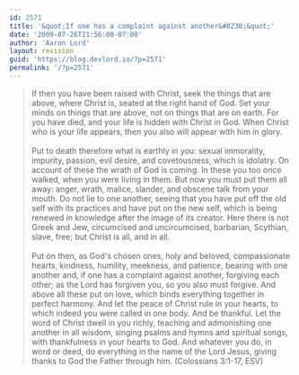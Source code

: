 ```yaml
---
id: 2571
title: '&quot;If one has a complaint against another&#8230;&quot;'
date: '2009-07-26T21:56:00-07:00'
author: 'Aaron Lord'
layout: revision
guid: 'https://blog.devlord.io/?p=2571'
permalink: '/?p=2571'
---
```


<blockquote>If then you have been raised with Christ, seek the things that are above, where Christ is, seated at the right hand of God.  Set your minds on things that are above, not on things that are on earth.  For you have died, and your life is hidden with Christ in God.  When Christ who is your  life appears, then you also will appear with him in glory.<br /><br />Put to death therefore what is earthly in you: sexual immorality, impurity, passion, evil desire, and covetousness, which is idolatry.  On account of these the wrath of God is coming.  In these you too once walked, when you were living in them.  But now you must put them all away: anger, wrath, malice, slander, and obscene talk from your mouth.  Do not lie to one another, seeing that you have put off the old self with its practices and have put on the new self, which is being renewed in knowledge after the image of its creator.  Here there is not Greek and Jew, circumcised and uncircumcised, barbarian, Scythian, slave, free; but Christ is all, and in all.<br /><br />Put on then, as God's chosen ones, holy and beloved, compassionate hearts, kindness, humility, meekness, and patience, bearing with one another and, if one has a complaint against another, forgiving each other; as the Lord has forgiven you, so you also must forgive. And above all these put on love, which binds everything together in perfect harmony.  And let the peace of Christ rule in your hearts, to which indeed you were called in one body. And be thankful.  Let the word of Christ dwell in you richly, teaching and admonishing one another in all wisdom, singing psalms and hymns and spiritual songs, with thankfulness in your hearts to God.  And whatever you do, in word or deed, do everything in the name of the Lord Jesus, giving thanks to God the Father through him.  (Colossians 3:1-17, ESV)</blockquote><div class="blogger-post-footer"><img width='1' height='1' src="/if-one-has-a-complaint-against-another/"' /></div>
